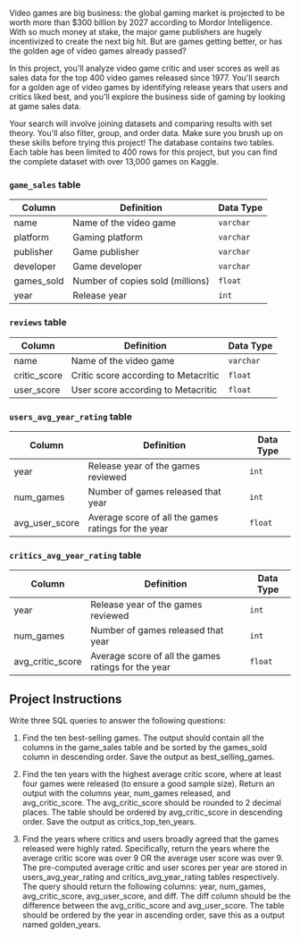 Video games are big business: the global gaming market is projected to be worth more than $300 billion by 2027 according to Mordor Intelligence. With so much money at stake, the major game publishers are hugely incentivized to create the next big hit. But are games getting better, or has the golden age of video games already passed?

In this project, you'll analyze video game critic and user scores as well as sales data for the top 400 video games released since 1977. You'll search for a golden age of video games by identifying release years that users and critics liked best, and you'll explore the business side of gaming by looking at game sales data.

Your search will involve joining datasets and comparing results with set theory. You'll also filter, group, and order data. Make sure you brush up on these skills before trying this project! The database contains two tables. Each table has been limited to 400 rows for this project, but you can find the complete dataset with over 13,000 games on Kaggle.

### `game_sales` table

| Column | Definition | Data Type |
|-|-|-|  
|name|Name of the video game|`varchar`|
|platform|Gaming platform|`varchar`|
|publisher|Game publisher|`varchar`|
|developer|Game developer|`varchar`|
|games_sold|Number of copies sold (millions)|`float`|
|year|Release year|`int`|

### `reviews` table

| Column | Definition | Data Type |
|-|-|-|
|name|Name of the video game|`varchar`|  
|critic_score|Critic score according to Metacritic|`float`|
|user_score|User score according to Metacritic|`float`|


### `users_avg_year_rating` table

| Column | Definition | Data Type |
|-|-|-|
|year| Release year of the games reviewed |`int`|  
|num_games| Number of games released that year |`int`|
|avg_user_score| Average score of all the games ratings for the year |`float`|

### `critics_avg_year_rating` table

| Column | Definition | Data Type |
|-|-|-|
|year| Release year of the games reviewed |`int`|  
|num_games| Number of games released that year |`int`|
|avg_critic_score| Average score of all the games ratings for the year |`float`|

## Project Instructions
Write three SQL queries to answer the following questions:

1) Find the ten best-selling games. The output should contain all the columns in the game_sales table and be sorted by the games_sold column in descending order. Save the output as best_selling_games.

2) Find the ten years with the highest average critic score, where at least four games were released (to ensure a good sample size). Return an output with the columns year, num_games released, and avg_critic_score. The avg_critic_score should be rounded to 2 decimal places. The table should be ordered by avg_critic_score in descending order. Save the output as critics_top_ten_years.

3) Find the years where critics and users broadly agreed that the games released were highly rated. Specifically, return the years where the average critic score was over 9 OR the average user score was over 9. The pre-computed average critic and user scores per year are stored in users_avg_year_rating and critics_avg_year_rating tables respectively. The query should return the following columns: year, num_games, avg_critic_score, avg_user_score, and diff. The diff column should be the difference between the avg_critic_score and avg_user_score. The table should be ordered by the year in ascending order, save this as a output named golden_years.